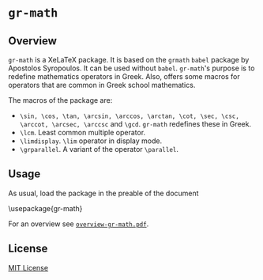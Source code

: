 # `gr-math`
## Overview
`gr-math` is a XeLaTeX package. It is based on the `grmath` `babel` package by Apostolos Syropoulos. It can be used without `babel`. `gr-math`'s purpose is to redefine mathematics operators in Greek. Also, offers some macros for operators that are common in Greek school mathematics.

The macros of the package are:
* `\sin, \cos, \tan, \arcsin, \arccos, \arctan, \cot, \sec, \csc, \arccot, \arcsec, \arccsc` and `\gcd`. `gr-math` redefines these in Greek.
* `\lcm`. Least common multiple operator.
* `\limdisplay`. `\lim` operator in display mode.
* `\grparallel`. A variant of the operator `\parallel`.

## Usage
As usual, load the package in the preable of the document

\usepackage{gr-math}

For an overview see [`overview-gr-math.pdf`](overview-gr-math.pdf).

## License
[MIT License](LICENSE)